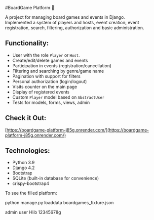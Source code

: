 ﻿#BoardGame Platform 🎲

A project for managing board games and events in Django.  
Implemented a system of players and hosts, event creation, event registration, search, filtering, authorization and basic administration.

## Functionality:
- User with the role `Player` or `Host`.
- Create/edit/delete games and events
- Participation in events (registration/cancellation)
- Filtering and searching by genre/game name
- Pagination with support for filters
- Personal authorization (login/logout)
- Visits counter on the main page
- Display of registered events
- Custom `Player` model based on `AbstractUser`
- Tests for models, forms, views, admin

## Check it Out:
[https://boardgame-platform-j85g.onrender.com/](https://boardgame-platform-j85g.onrender.com/)

## Technologies:
- Python 3.9
- Django 4.2
- Bootstrap
- SQLite (built-in database for convenience)
- crispy-bootstrap4

To see the filled platform:

python manage.py loaddata boardgames_fixture.json

admin user
Hlib
12345678g
 
